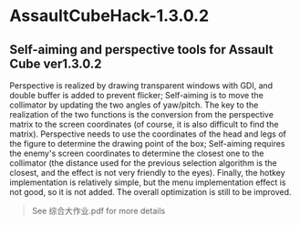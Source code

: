 # AssaultCubeHack-1.3.0.2

## Self-aiming and perspective tools for Assault Cube ver1.3.0.2
Perspective is realized by drawing transparent windows with GDI, and double buffer is added to prevent flicker; Self-aiming is to move the collimator by updating the two angles of yaw/pitch. The key to the realization of the two functions is the conversion from the perspective matrix to the screen coordinates (of course, it is also difficult to find the matrix). Perspective needs to use the coordinates of the head and legs of the figure to determine the drawing point of the box; Self-aiming requires the enemy's screen coordinates to determine the closest one to the collimator (the distance used for the previous selection algorithm is the closest, and the effect is not very friendly to the eyes). Finally, the hotkey implementation is relatively simple, but the menu implementation effect is not good, so it is not added. The overall optimization is still to be improved.

> See 综合大作业.pdf for more details
